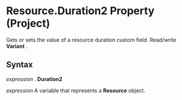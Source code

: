 
# Resource.Duration2 Property (Project)

 Gets or sets the value of a resource duration custom field. Read/write **Variant** .


## Syntax

 _expression_ . **Duration2**

 _expression_ A variable that represents a **Resource** object.


